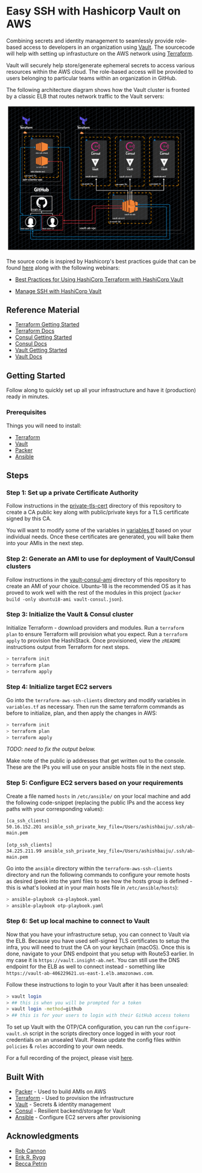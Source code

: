 # Easy SSH with Hashicorp Vault on AWS

Combining secrets and identity management to seamlessly provide role-based access to developers in an organization using [Vault](https://vaultproject.io/). The sourcecode will help with setting up infrastucture on the AWS network using [Terraform](https://terraform.io/).

Vault will securely help store/generate ephemeral secrets to access various resources within the AWS cloud. The role-based access will be provided to users belonging to particular teams within an organization in GitHub.

The following architecture diagram shows how the Vault cluster is fronted by a classic ELB that routes network traffic to the Vault servers:

![image](infrastructure-final.png)

The source code is inspired by Hashicorp's best practices guide that can be found [here](https://github.com/hashicorp/vault-guides/tree/master/operations/provision-vault/best-practices/terraform-aws) along with the following webinars:

- [Best Practices for Using HashiCorp Terraform with HashiCorp Vault](https://www.hashicorp.com/resources/best-practices-using-hashicorp-terraform-with-hashicorp-vault)

- [Manage SSH with HashiCorp Vault](https://www.hashicorp.com/resources/manage-ssh-with-hashicorp-vault)

## Reference Material

- [Terraform Getting Started](https://www.terraform.io/intro/getting-started/install.html)
- [Terraform Docs](https://www.terraform.io/docs/index.html)
- [Consul Getting Started](https://www.consul.io/intro/getting-started/install.html)
- [Consul Docs](https://www.consul.io/docs/index.html)
- [Vault Getting Started](https://learn.hashicorp.com/vault/getting-started/install)
- [Vault Docs](https://www.vaultproject.io/docs/index.html)

## Getting Started

Follow along to quickly set up all your infrastructure and have it (production) ready in minutes.

### Prerequisites

Things you will need to install:

- [Terraform](https://www.terraform.io/downloads.html)
- [Vault](https://www.vaultproject.io/downloads/)
- [Packer](https://packer.io/downloads.html)
- [Ansible](https://docs.ansible.com/ansible/latest/installation_guide/intro_installation.html)

## Steps

### Step 1: Set up a private Certificate Authority

Follow instructions in the [private-tls-cert](https://github.com/abaiju15/git-ssh-with-vault/tree/master/modules/private-tls-cert) directory of this repository to create a CA public key along with public/private keys for a TLS
certificate signed by this CA.

You will want to modify some of the variables in [variables.tf](https://github.com/abaiju15/git-ssh-with-vault/tree/master/modules/private-tls-cert/variables.tf) based on your individual needs. Once these certificates are generated, you will bake them into your AMIs in the next step.

### Step 2: Generate an AMI to use for deployment of Vault/Consul clusters

Follow instructions in the [vault-consul-ami](https://github.com/abaiju15/git-ssh-with-vault/tree/master/vault-consul-ami) directory of this repository to create an AMI of your choice. Ubuntu-18 is the recommended OS as it has proved to work well with the rest of the modules in this project (`packer build -only ubuntu18-ami vault-consul.json`).

### Step 3: Initialize the Vault & Consul cluster

Initialize Terraform - download providers and modules. Run a `terraform plan` to ensure Terraform will provision what you expect. Run a `terraform apply` to provision the HashiStack. Once provisioned, view the `zREADME` instructions output from Terraform for next steps.

```sh
> terraform init
> terraform plan
> terraform apply
```

### Step 4: Initialize target EC2 servers

Go into the `terraform-aws-ssh-clients` directory and modify variables in `variables.tf` as necessary. Then run the same terraform commands as before to initialize, plan, and then apply the changes in AWS:

```sh
> terraform init
> terraform plan
> terraform apply
```

_TODO: need to fix the output below._

Make note of the public ip addresses that get written out to the console. These are the IPs you will use on your ansible hosts file in the next step.

### Step 5: Configure EC2 servers based on your requirements

Create a file named `hosts` in `/etc/ansible/` on your local machine and add the following code-snippet (replacing the public IPs and the access key paths with your corresponding values):

```
[ca_ssh_clients]
50.16.152.201 ansible_ssh_private_key_file=/Users/ashishbaiju/.ssh/ab-main.pem

[otp_ssh_clients]
34.225.211.99 ansible_ssh_private_key_file=/Users/ashishbaiju/.ssh/ab-main.pem
```

Go into the `ansible` directory within the `terraform-aws-ssh-clients` directory and run the following commands to configure your remote hosts as desired (peek into the yaml files to see how the hosts group is defined - this is what's looked at in your main hosts file in `/etc/ansible/hosts`):

```sh
> ansible-playbook ca-playbook.yaml
> ansible-playbook otp-playbook.yaml
```

### Step 6: Set up local machine to connect to Vault

Now that you have your infrastructure setup, you can connect to Vault via the ELB. Because you have used self-signed TLS certificates to setup the infra, you will need to trust the CA on your keychain (macOS). Once this is done, navigate to your DNS endpoint that you setup with Route53 earlier. In my case it is `https://vault.insight-ab.net`. You can still use the DNS endpoint for the ELB as well to connect instead - something like `https://vault-ab-406229621.us-east-1.elb.amazonaws.com`.

Follow these instructions to login to your Vault after it has been unsealed:

```sh
> vault login
> ## this is when you will be prompted for a token
> vault login -method=github
> ## this is for your users to login with their GitHub access tokens
```

To set up Vault with the OTP/CA configuration, you can run the `configure-vault.sh` script in the scripts directory once logged in with your root credentials on an unsealed Vault. Please update the config files within `policies` & `roles` according to your own needs.

For a full recording of the project, please visit [here](need_to_add_link_to_recording_here).

## Built With

- [Packer](https://packer.io/) - Used to build AMIs on AWS
- [Terraform](https://terraform.io/) - Used to provision the infrastructure
- [Vault](https://vaultproject.io/) - Secrets & identity management
- [Consul](https://consul.io/) - Resilient backend/storage for Vault
- [Ansible](https://www.ansible.com) - Configure EC2 servers after provisioning

## Acknowledgments

- [Rob Cannon](https://github.com/robc-io/)
- [Erik R. Rygg](https://github.com/errygg/)
- [Becca Petrin](https://github.com/tyrannosaurus-becks)
